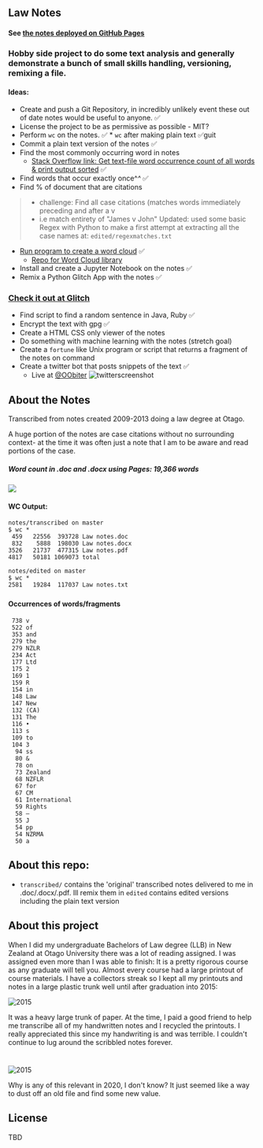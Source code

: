 ## Law Notes 

#### See [the notes deployed on GitHub Pages](https://airbr.github.io/notes/) 

### Hobby side project to do some text analysis and generally demonstrate a bunch of small skills handling, versioning, remixing a file.


#### Ideas:

* Create and push a Git Repository, in incredibly unlikely event these out of date notes would be useful to anyone. ✅
* License the project to be as permissive as possible - MIT?
* Perform `wc` on the notes. ✅
       * `wc` after making plain text ✅guit
* Commit a plain text version of the notes  ✅ 
* Find the most commonly occurring word in notes	
  * [Stack Overflow link: Get text-file word occurrence count of all words & print output sorted](https://unix.stackexchange.com/questions/39039/get-text-file-word-occurrence-count-of-all-words-print-output-sorted)  	✅ 
* Find words that occur exactly once^*^* ✅ 
* Find % of document that are citations
>	* challenge: Find all case citations (matches words immediately preceding and after a v
>	* i.e match entirety of "James v John"
> Updated: used some basic Regex with Python to make a first attempt at extracting all the case names
> at: `edited/regexmatches.txt`
* [Run program to create a word cloud](https://github.com/amueller/word_cloud) ✅ 
	* [Repo for Word Cloud library](https://github.com/amueller/word_cloud) 	
* Install and create a Jupyter Notebook on the notes  ✅ 
* Remix a Python Glitch App with the notes  ✅
### [Check it out at Glitch](https://glitch.com/~aquamarine-cobalt)
* Find script to find a random sentence in Java, Ruby ✅
* Encrypt the text with gpg ✅
* Create a HTML CSS only viewer of the notes
* Do something with machine learning with the notes (stretch goal)
* Create a `fortune` like Unix program or script that returns a fragment of the notes on command
* Create a twitter bot that posts snippets of the text ✅
    * Live at [@OObiter](https://twitter.com/OObiter)
    ![twitterscreenshot](images/twitterbot.png)

## About the Notes

Transcribed from notes created 2009-2013 doing a law degree at Otago.

A huge portion of the notes are case citations without no surrounding context-  at the time it was often just a note that I am to be aware and read portions of the case.


 ##### Word count in .doc and .docx using Pages: <b>19,366 words</b>

![](images/wordcloud.png) 


#### WC Output:

	notes/transcribed on master
	$ wc *
     459   22556  393728 Law notes.doc
     832    5888  198030 Law notes.docx
    3526   21737  477315 Law notes.pdf
    4817   50181 1069073 total

	notes/edited on master
	$ wc *
    2581   19284  117037 Law notes.txt


### 

#### Occurrences of words/fragments 

```$ cat occurrencelist.txt 
 738 v
 522 of
 353 and
 279 the
 279 NZLR
 234 Act
 177 Ltd
 175 2
 169 1
 159 R
 154 in
 148 Law
 147 New
 132 (CA)
 131 The
 116 •
 113 s
 109 to
 104 3
  94 ss
  80 &
  78 on
  73 Zealand
  68 NZFLR
  67 for
  67 CM
  61 International
  59 Rights
  58 –
  55 J
  54 pp
  54 NZRMA
  50 a
```


## About this repo:

* `transcribed/` contains the 'original' transcribed notes delivered to me in .doc/.docx/.pdf. Ill remix them in `edited` contains edited versions including the plain text version

## About this project

 When I did my undergraduate Bachelors of Law degree (LLB) in New Zealand at Otago University there was a lot of reading assigned. I was assigned even more than I was able to finish: It is a pretty rigorous course as any graduate will tell you. Almost every course had a large printout of course materials. I have a collectors streak so I kept all my printouts and notes in a large plastic trunk well until after graduation into 2015:

![2015](images/trunkofnotes.png)

It was a heavy large trunk of paper. At the time, I paid a good friend to help me transcribe all of my handwritten notes and I recycled the printouts. I really appreciated this since my handwriting is and was terrible. I couldn't continue to lug around the scribbled notes forever.
#

![2015](images/handwriting2.png)

Why is any of this relevant in 2020, I don't know? It just seemed like a way to dust off an old file and find some new value.
 
## License 

TBD